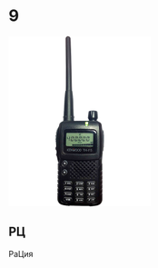 # 9

<img src="https://github.com/sharkich/nemonic/blob/master/cards/10/9/9.png?raw=true" width="250" height="300" alt="9 - РаЦия">

## РЦ
РаЦия